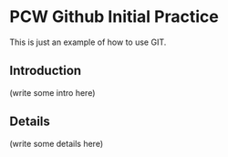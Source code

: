 # PCW Github Initial Practice 

This is just an example of how to use GIT.

## Introduction

(write some intro here)

## Details

(write some details here)
